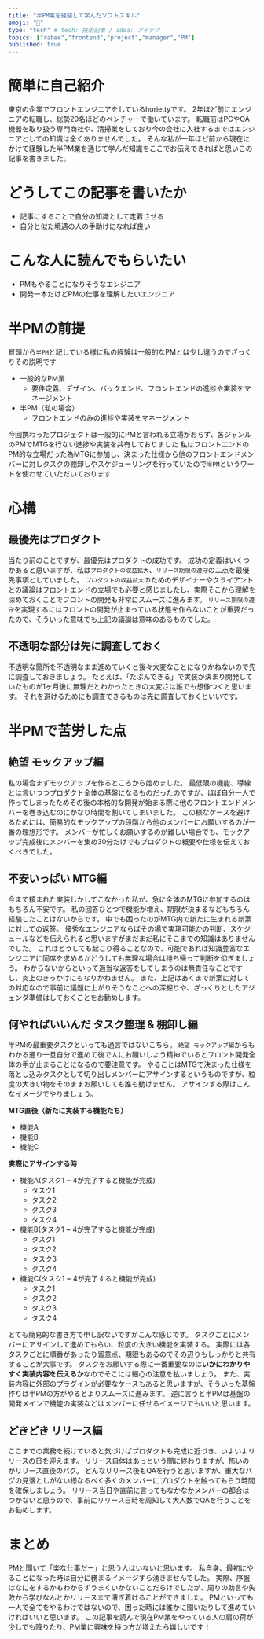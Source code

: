 ```yaml
---
title: "半PM業を経験して学んだソフトスキル"
emoji: "📝"
type: "tech" # tech: 技術記事 / idea: アイデア
topics: ["rabee","frontend","project","manager","PM"]
published: true
---
```

# 簡単に自己紹介
東京の企業でフロントエンジニアをしているhoriettyです。
2年ほど前にエンジニアの転職し、総勢20名ほどのベンチャーで働いています。
転職前はPCやOA機器を取り扱う専門商社や、清掃業をしており今の会社に入社するまではエンジニアとしての知識は全くありませんでした。
そんな私が一年ほど前から現在にかけて経験した半PM業を通じて学んだ知識をここでお伝えできればと思いこの記事を書きました。

# どうしてこの記事を書いたか
- 記事にすることで自分の知識として定着させる
- 自分と似た境遇の人の手助けになれば良い

# こんな人に読んでもらいたい
- PMもやることになりそうなエンジニア
- 開発一本だけどPMの仕事を理解したいエンジニア

# 半PMの前提
冒頭から`半PM`と記している様に私の経験は一般的なPMとは少し違うのでざっくりその説明です
- 一般的なPM業
  - 要件定義、デザイン、バックエンド、フロントエンドの進捗や実装をマネージメント
- 半PM（私の場合）
  - フロントエンドのみの進捗や実装をマネージメント

今回携わったプロジェクトは一般的にPMと言われる立場がおらず、各ジャンルのPMでMTGを行ない進捗や実装を共有しておりました
私はフロントエンドのPM的な立場だった為MTGに参加し、決まった仕様から他のフロントエンドメンバーに対しタスクの棚卸しやスケジューリングを行っていたので`半PM`というワードを使わせていただいております

# 心構
## 最優先はプロダクト
当たり前のことですが、最優先はプロダクトの成功です。
成功の定義はいくつかあると思いますが、私は`プロダクトの収益拡大`、`リリース期限の遵守`の二点を最優先事項としていました。
`プロダクトの収益拡大`のためのデザイナーやクライアントとの議論はフロントエンドの立場でも必要と感じましたし、実際そこから理解を深めておくことでフロントの開発も非常にスムーズに進みます。
`リリース期限の遵守`を実現するにはフロントの開発が止まっている状態を作らないことが重要だったので、そういった意味でも上記の議論は意味のあるものでした。

## 不透明な部分は先に調査しておく
不透明な箇所を不透明なまま進めていくと後々大変なことになりかねないので先に調査しておきましょう。
たとえば、「たぶんできる」で実装が決まり開発していたものが1ヶ月後に無理だとわかったときの大変さは誰でも想像つくと思います。
それを避けるためにも調査できるものは先に調査しておくといいです。

# 半PMで苦労した点

## 絶望 モックアップ編
私の場合まずモックアップを作るところから始めました。
最低限の機能、導線とは言いつつプロダクト全体の基盤になるものだったのですが、ほぼ自分一人で作ってしまったためその後の本格的な開発が始まる際に他のフロントエンドメンバーを巻き込むのにかなり時間を割いてしまいました。
この様なケースを避けるためには、簡易的なモックアップの段階から他のメンバーにお願いするのが一番の理想形です。
メンバーが忙しくお願いするのが難しい場合でも、モックアップ完成後にメンバーを集め30分だけでもプロダクトの概要や仕様を伝えておくべきでした。

## 不安いっぱい MTG編
今まで頼まれた実装しかしてこなかった私が、急に全体のMTGに参加するのはもちろん不安です。
私の回答ひとつで機能が増え、期限が決まるなどもちろん経験したことはないからです。
中でも困ったのがMTG内で新たに生まれる新案に対しての返答。
優秀なエンジニアならばその場で実現可能かの判断、スケジュールなどを伝えられると思いますがまだまだ私にそこまでの知識はありませんでした。
これはどうしても起こり得ることなので、可能であれば知識豊富なエンジニアに同席を求めるかどうしても無理な場合は持ち帰って判断を仰ぎましょう。
わからないからといって適当な返答をしてしまうのは無責任なことですし、炎上のきっかけにもなりかねません。
また、上記はあくまで新案に対しての対応なので事前に議題に上がりそうなことへの深掘りや、ざっくりとしたアジェンダ準備はしておくことをお勧めします。

## 何やればいいんだ タスク整理 & 棚卸し編
半PMの最重要タスクといっても過言ではないこちら。
`絶望 モックアップ編`からもわかる通り一旦自分で進めて後で人にお願いしよう精神でいるとフロント開発全体の手が止まることになるので要注意です。
やることはMTGで決まった仕様を落とし込みタスクとして切り出しメンバーにアサインするというものですが、粒度の大きい物をそのままお願いしても誰も動けません。
アサインする際はこんなイメージでやりましょう。

**MTG直後（新たに実装する機能たち）**
- 機能A
- 機能B
- 機能C

**実際にアサインする時**
- 機能A(タスク1 ~ 4が完了すると機能が完成)
  - タスク1
  - タスク2
  - タスク3
  - タスク4
- 機能B(タスク1 ~ 4が完了すると機能が完成)
  - タスク1
  - タスク2
  - タスク3
  - タスク4
- 機能C(タスク1 ~ 4が完了すると機能が完成)
  - タスク1
  - タスク2
  - タスク3
  - タスク4

とても簡易的な書き方で申し訳ないですがこんな感じです。
タスクごとにメンバーにアサインして進めてもらい、粒度の大きい機能を実装する。
実際には各タスクごとに順番があったり留意点、期限もあるのでその辺りもしっかりと共有することが大事です。
タスクをお願いする際に一番重要なのは**いかにわかりやすく実装内容を伝えるか**なのでそこには細心の注意を払いましょう。
また、実装内容に外部のプラグインが必要なケースもあると思いますが、そういった基盤作りは半PMの方がやるとよりスムーズに進みます。
逆に言うと半PMは基盤の開発メインで機能の実装などはメンバーに任せるイメージでもいいと思います。

## どきどき リリース編
ここまでの業務を続けていると気づけばプロダクトも完成に近づき、いよいよリリースの日を迎えます。
リリース自体はあっという間に終わりますが、怖いのがリリース直後のバグ。
どんなリリース後もQAを行うと思いますが、重大なバグの見落としがない様なるべく多くのメンバーにプロダクトを触ってもらう時間を確保しましょう。
リリース当日や直前に言ってもなかなかメンバーの都合はつかないと思うので、事前にリリース日時を周知して大人数でQAを行うことをお勧めします。

# まとめ
PMと聞いて「楽な仕事だー」と思う人はいないと思います。
私自身、最初にやることになった時は自分に務まるイメージすら湧きませんでした。
実際、序盤はなにをするかもわからずうまくいかないことだらけでしたが、周りの助言や失敗から学びなんとかリリースまで漕ぎ着けることができました。
PMといっても一人で全てをやるわけではないので、困った時には誰かに聞いたりして進めていければいいと思います。
この記事を読んで現在PM業をやっている人の肩の荷が少しでも降りたり、PM業に興味を持つ方が増えたら嬉しいです！
